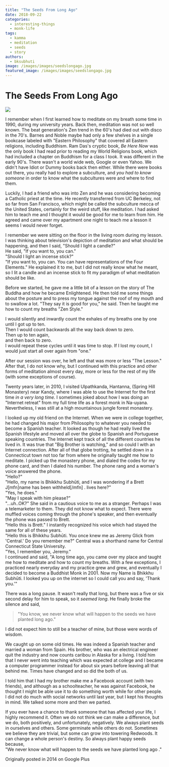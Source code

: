 ```yaml
---
title: "The Seeds From Long Ago"
date: 2018-09-22
categories: 
  - interesting-things
  - monk-life
tags: 
  - kamma
  - meditation
  - seeds
  - story
authors: 
  - bksubhuti
image: /images/images/seedslongago.jpg
featured_image: /images/images/seedslongago.jpg
---
```


# **The Seeds From Long Ago**

![](/images/seedslongago-1024x768.jpg)

I remember when I first learned how to meditate on my breath some time in 1990, during my university years. Back then, meditation was not so well known. The beat generation's Zen trend in the 60's had died out with disco in the 70's. Barnes and Noble maybe had only a few shelves in a single bookcase labeled with "Eastern Philosophy" that covered all Eastern religions, including Buddhism. Ram Das's cryptic book, _Be Here Now_ was the only book I had read prior to reading my World Religions book, which had included a chapter on Buddhism for a class I took. It was different in the early 90's. There wasn't a world wide web, Google or even Yahoo. We didn't have Idiot or Dummy books back then either. While there were books out there, you really had to explore a subculture, and _you had to know someone_ in order to know what the subcultures were and where to find them.

Luckily, I had a friend who was into Zen and he was considering becoming a Catholic priest at the time. He recently transferred from UC Berkeley, not so far from San Francisco, which might be called the subculture mecca of the United States, certainly for the weird stuff, like meditation. I had asked him to teach me and I thought it would be good for me to learn from him. He agreed and came over my apartment one night to teach me a lesson it seems I would never forget.

I remember we were sitting on the floor in the living room during my lesson. I was thinking about television's depiction of meditation and what should be happening, and then I said, "Should I light a candle?"  
He said, "If you want to, you can."  
"Should I light an incense stick?"  
"If you want to, you can. You can have representations of the Four Elements." He explained it to me, but I did not really know what he meant, so I lit a candle and an incense stick to fit my paradigm of what meditation should be like.

Before we started, he gave me a little bit of a lesson on the story of The Buddha and how he became Enlightened. He then told me some things about the posture and to press my tongue against the roof of my mouth and to swallow a lot. "They say it is good for you," he said. Then he taught me how to count my breaths "Zen Style."

I would silently and inwardly count the exhales of my breaths one by one until I got up to ten.  
Then I would count backwards all the way back down to zero.  
Then up to ten again,  
and then back to zero.  
I would repeat these cycles until it was time to stop. If I lost my count, I would just start all over again from "one."

After our session was over, he left and that was more or less "The Lesson." After that, I do not know why, but I continued with this practice and other forms of meditation almost every day, more or less for the rest of my life (with some exceptions of course).

Twenty years later, in 2010, I visited Ulpathkanda, Hantanna, (Spring Hill Monastery) near Kandy, where I was able to use the Internet for the first time _in a very long time._ I sometimes joked about how I was doing an "Internet retreat" from my full time life as a forest monk in Na-uyana. Nevertheless, I was still at a high mountainous jungle forest monastery.

I looked up my old friend on the Internet. When we were in college together, he had changed his major from Philosophy to whatever you needed to become a Spanish teacher. It looked as though he had really lived the Spanish lifestyle and moved all over the globe to Spanish and Portuguese speaking countries. The Internet kept track of all the different countries he lived in. It was true that "Big Brother is watching," and so could I with an Internet connection. After all of that globe trotting, he settled down in a Connecticut town not too far from where he originally taught me how to meditate. I picked up the monastery phone, and dialed the codes for my phone card, and then I dialed his number. The phone rang and a woman's voice answered the phone.  
"Hello?"  
"Hello, my name is Bhikkhu Subhūti, and I was wondering if a Brett J\[mfn\]name has been withheld\[/mfn\] . lives here?"  
"Yes, he does."  
"May I speak with him please?"  
"...uh..OK?" She said in a cautious voice to me as a stranger. Perhaps I was a telemarketer to them. They did not know what to expect. There were muffled voices coming through the phone's speaker, and then eventually the phone was passed to Brett.  
"Hello this is Brett." I instantly recognized his voice which had stayed the same for all of these years.  
"Hello this is Bhikkhu Subhūti. You once knew me as Jeremy Glick from 'Central.' Do you remember me?" Central was a shorthand name for Central Connecticut State University.  
"Yes, I remember you, Jeremy."  
I continued and said, "A long time ago, you came over my place and taught me how to meditate and how to count my breaths. With a few exceptions, I practiced nearly everyday and my practice grew and grew, and eventually I decided to become a Buddhist Monk in 2001. Now my Name is Bhikkhu Subhūti. I looked you up on the internet so I could call you and say, 'Thank you.'"

There was a long pause. It wasn't really that long, but there was a five or six second delay for him to speak, so it _seemed long_. He finally broke the silence and said,

> "You know, we never know what will happen to the seeds we have planted long ago."

I did not expect him to still be a teacher of mine, but those were words of wisdom.

We caught up on some old times. He was indeed a Spanish teacher and married a woman from Spain. His brother, who was an electrical engineer quit the industry and now counts caribou in Alaska for a living. I told him that I never went into teaching which was expected at college and I became a computer programmer instead for about six years before leaving all that behind me. Times have changed and so did the both of us.

I told him that I had my brother make me a Facebook account (with two friends), and although as a schoolteacher, he was against Facebook, he thought I might be able use it to do something worth while for other people. I did not do much with social networks until last year, but I kept his thoughts in mind. We talked some more and then we parted.

If you ever have a chance to thank someone that has affected your life, I highly recommend it. Often we do not think we can make a difference, but we do, both positively, and unfortunately, negatively. We always plant seeds in ourselves and others. Some germinate while others do not. Sometimes we believe they are trivial, but some can grow into towering Redwoods. It can change a whole person's destiny. So always plant happy seeds because,  
"We never know what will happen to the seeds we have planted long ago ."

Originally posted in 2014 on Google Plus